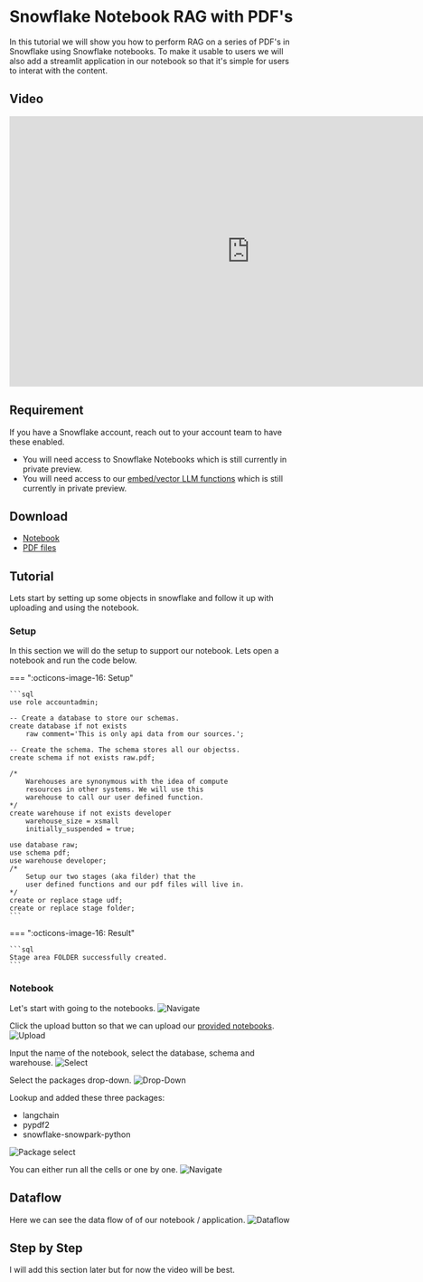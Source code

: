 # Snowflake Notebook RAG with PDF's
In this tutorial we will show you how to perform RAG on a series of PDF's in Snowflake using Snowflake notebooks. To make it usable to users we will also add a streamlit application in our notebook so that it's simple for users to interat with the content.

## Video
<iframe width="850px" height="478px" src="https://www.youtube.com/embed/SZAAIAl31UI?si=UK4jA8fDrbm2vlFi" style="display:block;" title="YouTube video player" frameborder="0" allow="accelerometer; autoplay; clipboard-write; encrypted-media; gyroscope; picture-in-picture; web-share" allowfullscreen></iframe>

## Requirement
If you have a Snowflake account, reach out to your account team to have these enabled.
- You will need access to Snowflake Notebooks which is still currently in private preview.
- You will need access to our [embed/vector LLM functions](https://docs.snowflake.com/LIMITEDACCESS/vector-data-type) which is still currently in private preview.

## Download
- [Notebook](https://sfc-gh-dwilczak.github.io/tutorials/snowflake/notebooks/RAG/pdf/data/notebook.ipynb)
- [PDF files](https://sfc-gh-dwilczak.github.io/tutorials/snowflake/notebooks/RAG/pdf/data/pdfs.zip)

## Tutorial
Lets start by setting up some objects in snowflake and follow it up with uploading and using the notebook.

### Setup
In this section we will do the setup to support our notebook. Lets open a notebook and run the code below.

=== ":octicons-image-16: Setup"

    ```sql
    use role accountadmin;
    
    -- Create a database to store our schemas.
    create database if not exists 
        raw comment='This is only api data from our sources.';

    -- Create the schema. The schema stores all our objectss.
    create schema if not exists raw.pdf;

    /*
        Warehouses are synonymous with the idea of compute
        resources in other systems. We will use this
        warehouse to call our user defined function.
    */
    create warehouse if not exists developer 
        warehouse_size = xsmall
        initially_suspended = true;

    use database raw;
    use schema pdf;
    use warehouse developer;
    /*
        Setup our two stages (aka filder) that the
        user defined functions and our pdf files will live in.
    */
    create or replace stage udf;
    create or replace stage folder;
    ```
=== ":octicons-image-16: Result"

    ```sql
    Stage area FOLDER successfully created. 
    ```


### Notebook
Let's start with going to the notebooks.
![Navigate](images/01.png)

Click the upload button so that we can upload our [provided notebooks]().
![Upload](images/02.png)

Input the name of the notebook, select the database, schema and warehouse.
![Select](images/03.png)

Select the packages drop-down.
![Drop-Down](images/04.png)

Lookup and added these three packages:
- langchain
- pypdf2
- snowflake-snowpark-python

![Package select](images/05.png)

You can either run all the cells or one by one.
![Navigate](images/06.png)

## Dataflow
Here we can see the data flow of of our notebook / application.
![Dataflow](images/07.png)

## Step by Step
I will add this section later but for now the video will be best. 

